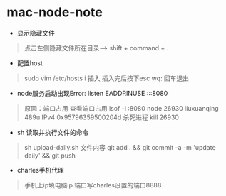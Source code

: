# mac-node-note
* 显示隐藏文件
> 点击左侧隐藏文件所在目录—> shift + command + .

* 配置host
>  sudo vim /etc/hosts
> i 插入
> 插入完后按下esc wq: 回车退出

* node服务启动出现Error: listen EADDRINUSE :::8080
> 原因：端口占用
> 查看端口占用 lsof -i :8080
> node      26930 liuxuanqing  489u  IPv4 0x95796359500204d
> 杀死进程 kill 26930

* sh 读取并执行文件的命令
> sh upload-daily.sh
> 文件内容  git add . && git commit -a -m 'update daily' && git push 

* charles手机代理
> 手机上ip填电脑ip
> 端口写charles设置的端口8888
